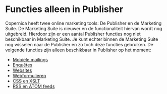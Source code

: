 # Functies alleen in Publisher

Copernica heeft twee online marketing tools: De Publisher en de Marketing 
Suite. De Marketing Suite is nieuwer en de functionaliteit hiervan wordt 
nog uitgebreid. Hierdoor zijn er een aantal Publisher functies nog niet 
beschikbaar in Marketing Suite. Je kunt echter binnen de Marketing Suite 
nog wisselen naar de Publisher en zo toch deze functies gebruiken. De volgende 
functies zijn alleen beschikbaar in Publisher op het moment:

* [Mobiele mailings](./compose-sms-message)
* [Enquêtes](./surveys)
* [Websites](./websites)
* [Webformulieren](./web-forms)
* [CSS en XSLT](./css-and-xslt)
* [RSS en ATOM feeds](./rss-and-atom-feeds)
